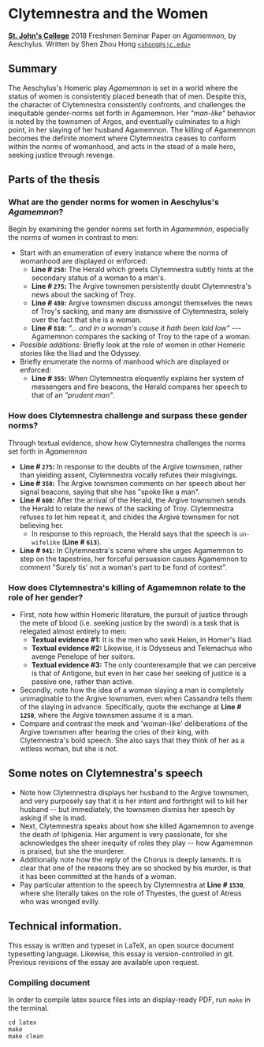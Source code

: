# Clytemnestra and the Women
[**St. John's College**](https://sjc.edu/)
2018 Freshmen Seminar Paper on *Agamemnon*, by Aeschylus.
Written by Shen Zhou Hong [`<shong@sjc.edu>`](mailto:shong@sjc.edu)

## Summary
The Aeschylus's Homeric play *Agamemnon* is set in a world where the status of
women is consistently placed beneath that of men. Despite this, the character of
Clytemnestra consistently confronts, and challenges the inequitable gender-norms
set forth in Agamemnon. Her *"man-like"* behavior is noted by the townsmen of
Argos, and eventually culminates to a high point, in her slaying of her husband
Agamemnon. The killing of Agamemnon becomes the definite moment where
Clytemnestra ceases to conform within the norms of womanhood, and acts in the
stead of a male hero, seeking justice through revenge.

## Parts of the thesis
### What are the gender norms for women in Aeschylus's *Agamemnon*?
Begin by examining the gender norms set forth in *Agamemnon*, especially the
norms of women in contrast to men:
- Start with an enumeration of every instance where the norms of womanhood are
  displayed or enforced:
  - **Line # `258`:** The Herald which greets Clytemnestra subtly hints at the
    secondary status of a woman to a man's.
  - **Line # `275`:** The Argive townsmen persistently doubt Clytemnestra's
    news about the sacking of Troy.
  - **Line # `480`:** Argive townsmen discuss amongst themselves the news of
    Troy's sacking, and many are dismissive of Clytemnestra, solely over the
    fact that she is a woman.
  - **Line # `810`:** *"... and in a woman's cause it hath been laid low"* ---
    Agamemnon compares the sacking of Troy to the rape of a woman.
- *Possible additions:* Briefly look at the role of women in other Homeric
  stories like the Iliad and the Odyssey.
- Briefly enumerate the norms of manhood which are displayed or enforced:
  - **Line # `355`:** When Clytemnestra eloquently explains her system of
    messengers and fire beacons, the Herald compares her speech to that of an
    *"prudent man"*.

### How does Clytemnestra challenge and surpass these gender norms?
Through textual evidence, show how Clytemnestra challenges the norms set forth
in *Agamemnon*
- **Line # `275`:** In response to the doubts of the Argive townsmen, rather
  than yielding assent, Clytemnestra vocally refutes their misgivings.
- **Line # `350`:** The Argive townsmen comments on her speech about her signal
  beacons, saying that she has "spoke like a man".
- **Line # `600`:** After the arrival of the Herald, the Argive townsmen sends
  the Herald to relate the news of the sacking of Troy. Clytemnestra refuses to
  let him repeat it, and chides the Argive townsmen for not believing her.
  - In response to this reproach, the Herald says that the speech is
    `un-wifelike` (**Line # `613`**).
- **Line # `941`:** In Clytemnestra's scene where she urges Agamemnon to step on
  the tapestries, her forceful persuasion causes Agamemnon to comment "Surely
  tis' not a woman's part to be fond of contest".

### How does Clytemnestra's killing of Agamemnon relate to the role of her gender?
- First, note how within Homeric literature, the pursuit of justice through the
  mete of blood (i.e. seeking justice by the sword) is a task that is relegated
  almost entirely to men:
  - **Textual evidence #1:** It is the men who seek Helen, in Homer's Iliad.
  - **Textual evidence #2:** Likewise, it is Odysseus and Telemachus who avenge
    Penelope of her suitors.
  - **Textual evidence #3:** The only counterexample that we can perceive is
    that of Antigone, but even in her case her seeking of justice is a passive
    one, rather than active.
- Secondly, note how the idea of a woman slaying a man is completely
  unimaginable to the Argive townsmen, even when Cassandra tells them of the
  slaying in advance. Specifically, quote the exchange at **Line # `1250`**,
  where the Argive townsmen assume it is a man.
- Compare and contrast the meek and 'woman-like' deliberations of the Argive
  townsmen after hearing the cries of their king, with Clytemnestra's bold
  speech. She also says that they think of her as a witless woman, but she is
  not.

## Some notes on Clytemnestra's speech
- Note how Clytemnestra displays her husband to the Argive townsmen, and very
  purposely say that it is her intent and forthright will to kill her husband
  -- but immediately, the townsmen dismiss her speech by asking if she is mad.
- Next, Clytemnestra speaks about how she killed Agamemnon to avenge the death
  of Iphigenia. Her argument is very passionate, for she acknowledges the sheer
  inequity of roles they play -- how Agamemnon is praised, but she the murderer.
- Additionally note how the reply of the Chorus is deeply laments. It is clear
  that one of the reasons they are so shocked by his murder, is that it has
  been committed at the hands of a woman.
- Pay particular attention to the speech by Clytemnestra at **Line # `1530`**,
  where she literally takes on the role of Thyestes, the guest of Atreus who
  was wronged evilly.


## Technical information.
This essay is written and typeset in LaTeX, an open source document typesetting
language. Likewise, this essay is version-controlled in git. Previous revisions
of the essay are available upon request.

### Compiling document
In order to compile latex source files into an display-ready PDF, run `make` in
the terminal.

```
cd latex
make
make clean
```

